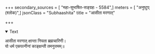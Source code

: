 +++
secondary_sources = [ "महा-सुभाषित-सङ्ग्रहः - 5584",]
meters = [ "अनुष्टुप् (श्लोक)",]
jsonClass = "Subhaashita"
title = "आसीता मरणात्"

+++

<details open><summary>Text</summary>

आसीता मरणात् क्षान्ता नियता ब्रह्मचारिणी।  
यो धर्म एकपत्नीनां काङ्क्षन्ती तमनुत्तमम्॥
</details>

